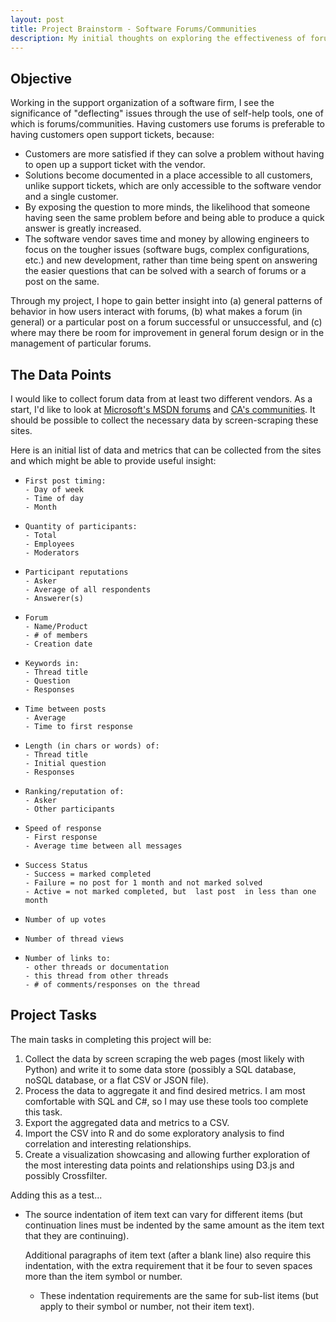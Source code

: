```yaml
---
layout: post
title: Project Brainstorm - Software Forums/Communities
description: My initial thoughts on exploring the effectiveness of forums for my EDAV project
--- 
```


## Objective

Working in the support organization of a software firm, I see the significance of "deflecting" issues through the use of self-help  tools, one of which is forums/communities. Having customers use forums is preferable to having customers open support tickets, because:


- Customers are more satisfied if they can solve a problem without having to open up a support ticket with the vendor.
- Solutions become documented in a place accessible to all customers, unlike support tickets, which are only accessible to the software vendor and a single customer.
- By exposing the question to more minds, the likelihood that someone having seen the same problem before and being able to produce a quick answer is greatly increased.
- The software vendor saves time and money by allowing engineers to focus on the tougher issues (software bugs, complex configurations, etc.) and new development, rather than time being spent on answering the easier questions that can be solved with a search of forums or a post on the same.

Through my project, I hope to gain better insight into (a) general patterns of behavior in how users interact with forums, (b) what makes a forum (in general) or a particular post on a forum successful or unsuccessful, and (c) where may there be room for improvement in general forum design or in the management of particular forums.

## The Data Points

I would like to collect forum data from at least two different vendors. As a start, I'd like to look at [Microsoft's MSDN forums](http://social.msdn.microsoft.com/Forums/en-US/home) and [CA's communities]( https://communities.ca.com/web/guest/community-directory). It should be possible to collect the necessary data by screen-scraping these sites.

Here is an initial list of data and metrics that can be collected from the sites and which might be able to provide useful insight:

 -     First post timing:
       - Day of week
       - Time of day
       - Month
 -     Quantity of participants:
       - Total
       - Employees
       - Moderators
 -     Participant reputations
       - Asker
       - Average of all respondents
       - Answerer(s)
 -     Forum
       - Name/Product
       - # of members
       - Creation date
 -     Keywords in:
       - Thread title
       - Question
       - Responses
 -     Time between posts
       - Average
       - Time to first response
 -     Length (in chars or words) of:
       - Thread title
       - Initial question
       - Responses
 -     Ranking/reputation of: 
       - Asker
       - Other participants
 -     Speed of response
       - First response
       - Average time between all messages
 -     Success Status
       - Success = marked completed
       - Failure = no post for 1 month and not marked solved
       - Active = not marked completed, but  last post  in less than one month
 -     Number of up votes
 -     Number of thread views
 -     Number of links to:
       - other threads or documentation
       - this thread from other threads
       - # of comments/responses on the thread

## Project Tasks

The main tasks in completing this project will be:

1. Collect the data by screen scraping the web pages (most likely with Python) and write it to some data store (possibly a SQL database, noSQL database, or a flat CSV or JSON file).
2.  Process the data to aggregate it and find desired metrics. I am most comfortable with SQL and C#, so I may use these tools too complete this task.
3.  Export the aggregated data and metrics to a CSV.
4.  Import the CSV into R and do some exploratory analysis to find correlation and interesting relationships.
5.  Create a visualization showcasing and allowing further exploration of the most interesting data points and relationships using D3.js and possibly Crossfilter.

Adding this as a test...

*   The source indentation of item text can vary for different items
    (but continuation lines must be indented by the same amount as
    the item text that they are continuing).

    Additional paragraphs of item text (after a blank line) also
    require this indentation, with the extra requirement that it be
    four to seven spaces more than the item symbol or number.

    * These indentation requirements are the same for sub-list items
      (but apply to their symbol or number, not their item text).